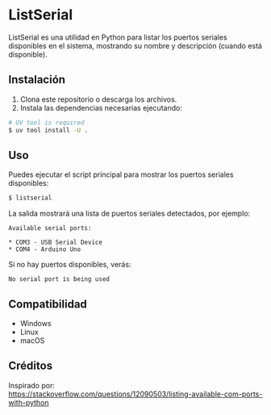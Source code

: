 # ListSerial

ListSerial es una utilidad en Python para listar los puertos seriales disponibles en el sistema, mostrando su nombre y descripción (cuando está disponible).

## Instalación

1. Clona este repositorio o descarga los archivos.
2. Instala las dependencias necesarias ejecutando:

```bash
# UV tool is required
$ uv tool install -U .
```

## Uso

Puedes ejecutar el script principal para mostrar los puertos seriales disponibles:

```bash
$ listserial
```

La salida mostrará una lista de puertos seriales detectados, por ejemplo:

```
Available serial ports:

* COM3 - USB Serial Device
* COM4 - Arduino Uno
```

Si no hay puertos disponibles, verás:

```
No serial port is being used
```

## Compatibilidad

- Windows
- Linux
- macOS

## Créditos

Inspirado por:  
<https://stackoverflow.com/questions/12090503/listing-available-com-ports-with-python>
